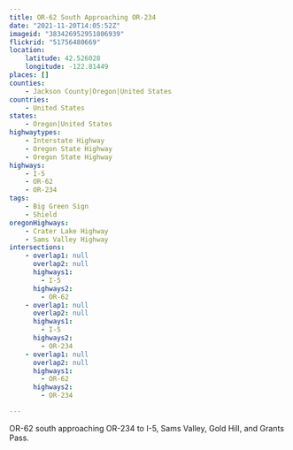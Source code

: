 ```yaml
---
title: OR-62 South Approaching OR-234
date: "2021-11-20T14:05:52Z"
imageid: "383426952951806939"
flickrid: "51756480669"
location:
    latitude: 42.526028
    longitude: -122.81449
places: []
counties:
    - Jackson County|Oregon|United States
countries:
    - United States
states:
    - Oregon|United States
highwaytypes:
    - Interstate Highway
    - Oregon State Highway
    - Oregon State Highway
highways:
    - I-5
    - OR-62
    - OR-234
tags:
    - Big Green Sign
    - Shield
oregonHighways:
    - Crater Lake Highway
    - Sams Valley Highway
intersections:
    - overlap1: null
      overlap2: null
      highways1:
        - I-5
      highways2:
        - OR-62
    - overlap1: null
      overlap2: null
      highways1:
        - I-5
      highways2:
        - OR-234
    - overlap1: null
      overlap2: null
      highways1:
        - OR-62
      highways2:
        - OR-234

---
```

OR-62 south approaching OR-234 to I-5, Sams Valley, Gold Hill, and Grants Pass.